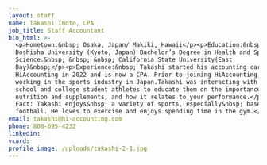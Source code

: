```yaml
---
layout: staff
name: Takashi Imoto, CPA
job_title: Staff Accountant
bio_html: >-
  <p>Hometown:&nbsp; Osaka, Japan/ Makiki, Hawaii</p><p>Education:&nbsp;
  Doshisha University (Kyoto, Japan) Bachelor’s Degree in Health and Sports
  Science.&nbsp; &nbsp; &nbsp; California State University(East
  Bay)&nbsp;</p><p>Experience:&nbsp; Takashi started his accounting career at
  HiAccounting in 2022 and is now a CPA. Prior to joining HiAccounting, he was
  working in the sports industry in Japan.Takashi was interacting with high
  school and college student athletes to educate them on the importance of
  nutrition and supplements, and how it relates to your performance.</p><p>Fun
  Fact: Takashi enjoys&nbsp; a variety of sports, especially&nbsp; baseball and
  football. He loves to exercise and enjoys spending time in the gym.</p>
email: takashi@hi-accounting.com
phone: 808-695-4232
linkedin:
vcard:
profile_image: /uploads/takashi-2-1.jpg
---
```


